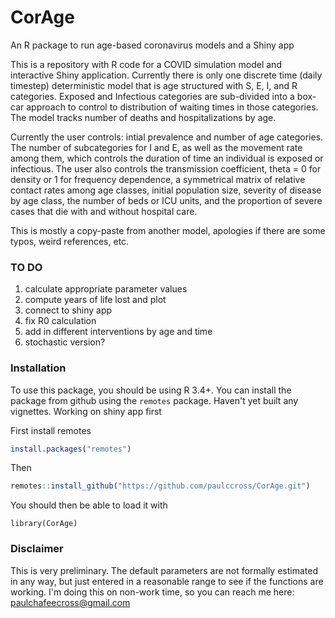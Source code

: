 CorAge
=====================================================================================
An R package to run age-based coronavirus models and a Shiny app

This is a repository with R code for a COVID simulation model and interactive Shiny application. Currently there is only one discrete time (daily timestep) deterministic model that is age structured with S, E, I, and R categories. Exposed and Infectious categories are sub-divided into a box-car approach to control to distribution of waiting times in those categories. The model tracks number of deaths and hospitalizations by age. 

Currently the user controls: intial prevalence and number of age categories. The number of subcategories for I and E, as well as the movement rate among them, which controls the duration of time an individual is exposed or infectious. The user also controls the transmission coefficient, theta = 0 for density or 1 for frequency dependence, a symmetrical matrix of relative contact rates among age classes, initial population size, severity of disease by age class, the number of beds or ICU units, and the proportion of severe cases that die with and without hospital care. 

This is mostly a copy-paste from another model, apologies if there are some typos, weird references, etc.

### TO DO ###
1. calculate appropriate parameter values
2. compute years of life lost and plot
3. connect to shiny app
4. fix R0 calculation
5. add in different interventions by age and time
6. stochastic version?

### Installation ###

To use this package, you should be using R 3.4+. You can install the package from github using the `remotes` package. Haven't yet built any vignettes. Working on shiny app first

First install remotes

```r
install.packages("remotes")
```
Then 
```r
remotes::install_github("https://github.com/paulccross/CorAge.git")
```

You should then be able to load it with
```
library(CorAge)
```
### Disclaimer ###

This is very preliminary. The default parameters are not formally estimated in any way, but just entered in a reasonable range to see if the functions are working. I'm doing this on non-work time, so you can reach me here: paulchafeecross@gmail.com


